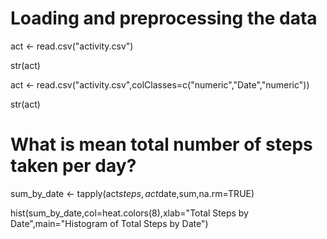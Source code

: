 # Loading and preprocessing the data

act <- read.csv("activity.csv")

str(act)

act <- read.csv("activity.csv",colClasses=c("numeric","Date","numeric"))

str(act)

# What is mean total number of steps taken per day?

sum_by_date <- tapply(act$steps,act$date,sum,na.rm=TRUE)

hist(sum_by_date,col=heat.colors(8),xlab="Total Steps by Date",main="Histogram of Total Steps by Date")
